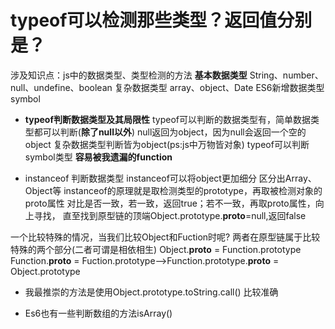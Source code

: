 # typeof可以检测那些类型？返回值分别是？
涉及知识点：js中的数据类型、类型检测的方法
**基本数据类型**
String、number、null、undefine、boolean
复杂数据类型
array、object、Date
ES6新增数据类型symbol
+ **typeof判断数据类型及其局限性**
typeof可以判断的数据类型有，简单数据类型都可以判断(**除了null以外**)
null返回为object，因为null会返回一个空的object
复杂数据类型判断皆为object(ps:js中万物皆对象)
typeof可以判断symbol类型
**容易被我遗漏的function**

+ instanceof 判断数据类型
instanceof可以将object更加细分
区分出Array、Object等
instanceof的原理就是取检测类型的prototype，再取被检测对象的proto属性
对比是否一致，若一致，返回true；若不一致，再取proto属性，向上寻找，
直至找到原型链的顶端Object.prototype.__proto__=null,返回false

一个比较特殊的情况，当我们比较Object和Fuction时呢?
两者在原型链属于比较特殊的两个部分(二者可谓是相依相生)
Object.__proto__ = Function.prototype
Function.__proto__ = Fuction.prototype-->Function.prototype.__proto__ = Object.prototype

+ 我最推崇的方法是使用Object.prototype.toString.call()
比较准确

+ Es6也有一些判断数组的方法isArray()